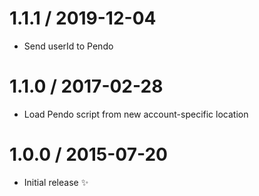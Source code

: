 1.1.1 / 2019-12-04
==================

  * Send userId to Pendo

1.1.0 / 2017-02-28
==================

  * Load Pendo script from new account-specific location

1.0.0 / 2015-07-20
==================

  * Initial release :sparkles:
